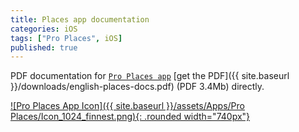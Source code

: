 ```yaml
---
title: Places app documentation
categories: iOS
tags: ["Pro Places", iOS]
published: true
---
```

PDF documentation for [`Pro Places app`][pro-places] [get the PDF]({{ site.baseurl }}/downloads/english-places-docs.pdf) (PDF 3.4Mb) directly.

[![Pro Places App Icon]({{ site.baseurl }}/assets/Apps/Pro Places/Icon_1024_finnest.png){: .rounded width="740px"}][pro-places]

[pro-places]: https://itunes.apple.com/us/app/pro-places/id948166579
